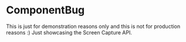 # ComponentBug

This is just for demonstration reasons only and this is not for production reasons :) Just showcasing the Screen Capture API.
